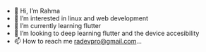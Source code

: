 - 👋 Hi, I’m Rahma
- 👀 I’m interested in linux and web development
- 🌱 I’m currently learning flutter
- 💞️ I’m looking to deep learning flutter and the device accesibility 
- 📫 How to reach me radevpro@gmail.com...

<!---
radevpro/radevpro is a ✨ special ✨ repository because its `README.md` (this file) appears on your GitHub profile.
You can click the Preview link to take a look at your changes.
--->
